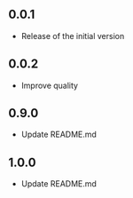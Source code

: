 ## 0.0.1

* Release of the initial version

## 0.0.2

* Improve quality

## 0.9.0

* Update README.md

## 1.0.0

* Update README.md